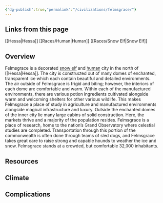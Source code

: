 ```yaml
---
{"dg-publish":true,"permalink":"/civilizations/felmsgrace/"}
---
```


## Links from this page
[[Hessa\|Hessa]]
[[Races/Human\|Human]]
[[Races/Snow Elf\|Snow Elf]]
## Overview
Felmsgrace is a decorated [snow elf](Snow%20Elf) and [human](Human) city in the north of [[Hessa\|Hessa]]. The city is constructed out of many domes of enchanted, transparent ice which each contain beautiful and detailed environments. The air outside of Felmsgrace is frigid and biting; however, the interiors of each dome are comfortable and warm. Within each of the manufactured environments, there are various potion ingredients cultivated alongside warm and welcoming shelters for other various wildlife. This makes Felmsgrace a place of study in agriculture and manufactured environments alongside magical infrastructure and luxury. Outside the enchanted domes of the inner city lie many large cabins of solid construction. Here, the markets thrive and a majority of the population resides. Felmsgrace is a place of research, home to the nation’s Grand Observatory where celestial studies are completed. Transportation through this portion of the commonwealth is often done through teams of sled dogs, and Felmsgrace takes great care to raise strong and capable hounds to weather the ice and snow. Felmsgrace stands at a crowded, but comfortable 32,000 inhabitants.
## Resources
## Climate
## Complications
